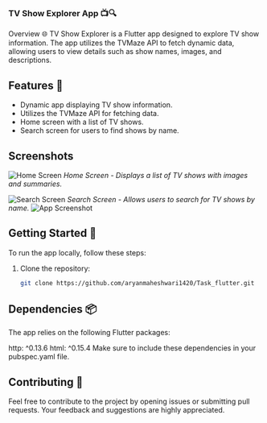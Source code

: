 ### TV Show Explorer App 📺🔍

Overview 🌐
TV Show Explorer is a Flutter app designed to explore TV show information. The app utilizes the TVMaze API to fetch dynamic data, allowing users to view details such as show names, images, and descriptions.

## Features 🚀
- Dynamic app displaying TV show information.
- Utilizes the TVMaze API for fetching data.
- Home screen with a list of TV shows.
- Search screen for users to find shows by name.

## Screenshots

![Home Screen](https://github.com/aryanmaheshwari1420/Task_flutter/assets/98485902/26169f75-78db-48de-8bbf-f6f29be9224e)
*Home Screen - Displays a list of TV shows with images and summaries.*

![Search Screen](https://github.com/aryanmaheshwari1420/Task_flutter/assets/98485902/49c1b39c-1c37-4bb1-8fc9-978e9c6079df)
*Search Screen - Allows users to search for TV shows by name.*
![App Screenshot](https://github.com/aryanmaheshwari1420/Task_flutter/assets/98485902/cdcdebbd-d50a-44ec-9163-9350f2b1bbbe)


## Getting Started 🚀
To run the app locally, follow these steps:

1. Clone the repository:
   ```bash
   git clone https://github.com/aryanmaheshwari1420/Task_flutter.git


## Dependencies 📦
The app relies on the following Flutter packages:

http: ^0.13.6
html: ^0.15.4
Make sure to include these dependencies in your pubspec.yaml file.

## Contributing 🤝
Feel free to contribute to the project by opening issues or submitting pull requests. Your feedback and suggestions are highly appreciated.
